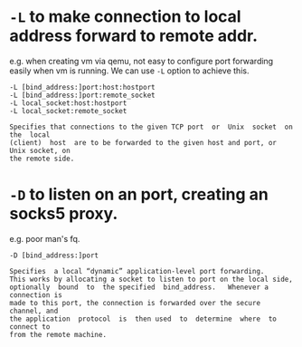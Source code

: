# `-L` to make connection to local address forward to remote addr.

e.g. when creating vm via qemu, not easy to configure port forwarding easily
when vm is running. We can use `-L` option to achieve this.

```
-L [bind_address:]port:host:hostport
-L [bind_address:]port:remote_socket
-L local_socket:host:hostport
-L local_socket:remote_socket
```

    Specifies that connections to the given TCP port  or  Unix  socket  on  the  local
    (client)  host  are to be forwarded to the given host and port, or Unix socket, on
    the remote side.

# `-D` to listen on an port, creating an socks5 proxy.

e.g. poor man's fq.

```
-D [bind_address:]port
```

    Specifies  a local “dynamic” application-level port forwarding.
    This works by allocating a socket to listen to port on the local side,
    optionally  bound  to  the specified  bind_address.   Whenever a connection is
    made to this port, the connection is forwarded over the secure channel, and
    the application  protocol  is  then used  to  determine  where  to  connect to
    from the remote machine.
